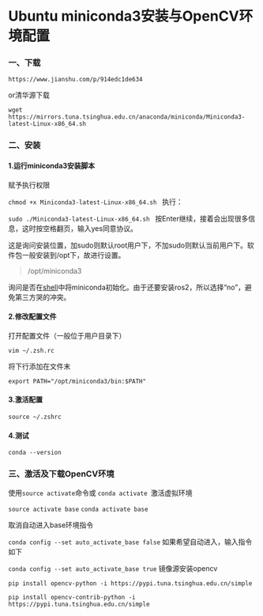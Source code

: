 # Ubuntu miniconda3安装与OpenCV环境配置

### 一、下载

`https://www.jianshu.com/p/914edc1de634`

or清华源下载

`wget https://mirrors.tuna.tsinghua.edu.cn/anaconda/miniconda/Miniconda3-latest-Linux-x86_64.sh`

### 二、安装

#### 1.运行miniconda3安装脚本
赋予执行权限

`chmod +x Miniconda3-latest-Linux-x86_64.sh `
执行：

`sudo ./Miniconda3-latest-Linux-x86_64.sh `
按Enter继续，接着会出现很多信息，这时按空格翻页，输入yes同意协议。

这是询问安装位置，加sudo则默认root用户下，不加sudo则默认当前用户下。软件包一般安装到/opt下，故进行设置。

> /opt/miniconda3

询问是否在[shell](https://so.csdn.net/so/search?q=shell&spm=1001.2101.3001.7020)中将miniconda初始化。由于还要安装ros2，所以选择“no”，避免第三方哭的冲突。

#### 2.修改配置文件

打开配置文件（一般位于用户目录下）

`vim ~/.zsh.rc`

将下行添加在文件末

`export PATH="/opt/miniconda3/bin:$PATH"`

#### 3.激活配置

`source ~/.zshrc`

#### 4.测试

`conda --version`

### 三、激活及下载OpenCV环境

使用` source activate `命令或 `conda activate `激活虚拟环境

`source activate base`
`conda activate base`

取消自动进入base环境指令

`conda config --set auto_activate_base false`
如果希望自动进入，输入指令如下

`conda config --set auto_activate_base true`
镜像源安装opencv

`pip install opencv-python -i https://pypi.tuna.tsinghua.edu.cn/simple`

`pip install opencv-contrib-python -i https://pypi.tuna.tsinghua.edu.cn/simple`
